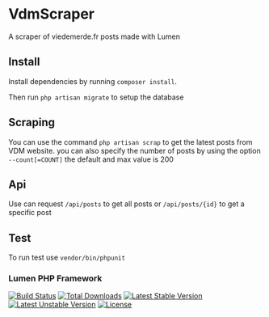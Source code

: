 # VdmScraper
A scraper of viedemerde.fr posts made with Lumen

## Install
Install dependencies by running `composer install`.

Then run `php artisan migrate` to setup the database

##  Scraping
You can use the command `php artisan scrap` to get the latest posts from VDM website.
you can also specify the number of posts by using the option  `--count[=COUNT]`
the default and max value is 200

## Api
Use can request `/api/posts` to get all posts or `/api/posts/{id}` to get a specific post

## Test
To run test use `vendor/bin/phpunit`


### Lumen PHP Framework
[![Build Status](https://travis-ci.org/laravel/lumen-framework.svg)](https://travis-ci.org/laravel/lumen-framework)
[![Total Downloads](https://poser.pugx.org/laravel/lumen-framework/d/total.svg)](https://packagist.org/packages/laravel/lumen-framework)
[![Latest Stable Version](https://poser.pugx.org/laravel/lumen-framework/v/stable.svg)](https://packagist.org/packages/laravel/lumen-framework)
[![Latest Unstable Version](https://poser.pugx.org/laravel/lumen-framework/v/unstable.svg)](https://packagist.org/packages/laravel/lumen-framework)
[![License](https://poser.pugx.org/laravel/lumen-framework/license.svg)](https://packagist.org/packages/laravel/lumen-framework)
